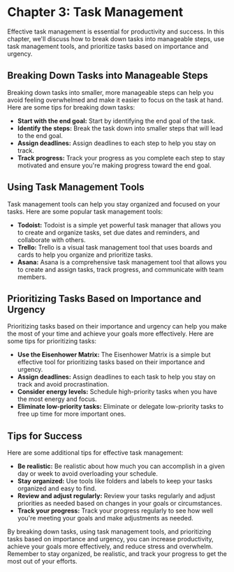 Chapter 3: Task Management
==========================

Effective task management is essential for productivity and success. In this chapter, we'll discuss how to break down tasks into manageable steps, use task management tools, and prioritize tasks based on importance and urgency.

Breaking Down Tasks into Manageable Steps
-----------------------------------------

Breaking down tasks into smaller, more manageable steps can help you avoid feeling overwhelmed and make it easier to focus on the task at hand. Here are some tips for breaking down tasks:

* **Start with the end goal:** Start by identifying the end goal of the task.
* **Identify the steps:** Break the task down into smaller steps that will lead to the end goal.
* **Assign deadlines:** Assign deadlines to each step to help you stay on track.
* **Track progress:** Track your progress as you complete each step to stay motivated and ensure you're making progress toward the end goal.

Using Task Management Tools
---------------------------

Task management tools can help you stay organized and focused on your tasks. Here are some popular task management tools:

* **Todoist:** Todoist is a simple yet powerful task manager that allows you to create and organize tasks, set due dates and reminders, and collaborate with others.
* **Trello:** Trello is a visual task management tool that uses boards and cards to help you organize and prioritize tasks.
* **Asana:** Asana is a comprehensive task management tool that allows you to create and assign tasks, track progress, and communicate with team members.

Prioritizing Tasks Based on Importance and Urgency
--------------------------------------------------

Prioritizing tasks based on their importance and urgency can help you make the most of your time and achieve your goals more effectively. Here are some tips for prioritizing tasks:

* **Use the Eisenhower Matrix:** The Eisenhower Matrix is a simple but effective tool for prioritizing tasks based on their importance and urgency.
* **Assign deadlines:** Assign deadlines to each task to help you stay on track and avoid procrastination.
* **Consider energy levels:** Schedule high-priority tasks when you have the most energy and focus.
* **Eliminate low-priority tasks:** Eliminate or delegate low-priority tasks to free up time for more important ones.

Tips for Success
----------------

Here are some additional tips for effective task management:

* **Be realistic:** Be realistic about how much you can accomplish in a given day or week to avoid overloading your schedule.
* **Stay organized:** Use tools like folders and labels to keep your tasks organized and easy to find.
* **Review and adjust regularly:** Review your tasks regularly and adjust priorities as needed based on changes in your goals or circumstances.
* **Track your progress:** Track your progress regularly to see how well you're meeting your goals and make adjustments as needed.

By breaking down tasks, using task management tools, and prioritizing tasks based on importance and urgency, you can increase productivity, achieve your goals more effectively, and reduce stress and overwhelm. Remember to stay organized, be realistic, and track your progress to get the most out of your efforts.

